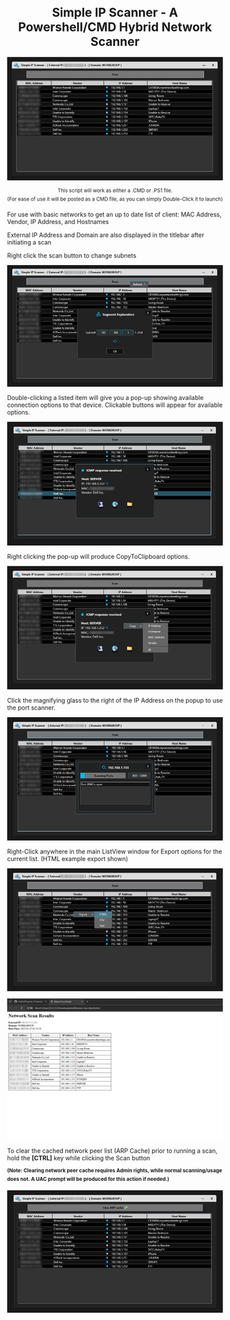<h1 align="center">Simple IP Scanner - A Powershell/CMD Hybrid Network Scanner</h1>

<p align="center"><img src="https://github.com/illsk1lls/IPScanner/blob/main/.readme/IPScanner.png?raw=true"></p>

<p align="center"><sup align="center">This script will work as either a .CMD or .PS1 file.<br>
(For ease of use it will be posted as a CMD file, as you can simply Double-Click it to launch)</sup></p>

For use with basic networks to get an up to date list of client: MAC Address, Vendor, IP Address, and Hostnames<br>

External IP Address and Domain are also displayed in the titlebar after initiating a scan<br>

Right click the scan button to change subnets<br>

<p align="center"><img src="https://github.com/illsk1lls/IPScanner/blob/main/.readme/ScanContextSubnet.png?raw=true"></p>

Double-clicking a listed item will give you a pop-up showing available connection options to that device.  Clickable buttons will appear for available options.<br>

<p align="center"><img src="https://github.com/illsk1lls/IPScanner/blob/main/.readme/DoubleClickPopup.png?raw=true"></p>

Right clicking the pop-up will produce CopyToClipboard options.<br>

<p align="center"><img src="https://github.com/illsk1lls/IPScanner/blob/main/.readme/CopyItemToClip.png?raw=true"></p>

Click the magnifying glass to the right of the IP Address on the popup to use the port scanner.<br>

<p align="center"><img src="https://github.com/illsk1lls/IPScanner/blob/main/.readme/PortScan.png?raw=true"></p>

Right-Click anywhere in the main ListView window for Export options for the current list. (HTML example export shown) <br>

<p align="center"><img src="https://github.com/illsk1lls/IPScanner/blob/main/.readme/ContextMenuExport.png?raw=true"></p>

<p align="center"><img src="https://github.com/illsk1lls/IPScanner/blob/main/.readme/HTMLexample-export.png?raw=true"></p>

To clear the cached network peer list (ARP Cache) prior to running a scan, hold the **\[CTRL\]** key while clicking the Scan button<br>

<sup align="center">**(Note: Clearing network peer cache requires Admin rights, while normal scanning/usage does not. A UAC prompt will be produced for this action if needed.)**<br>
<p align="center"><img src="https://github.com/illsk1lls/IPScanner/blob/main/.readme/ClearARP.png?raw=true"></p>